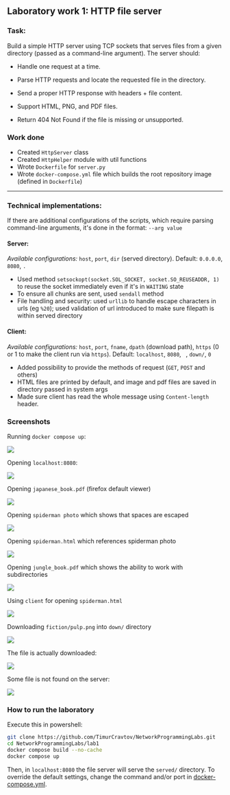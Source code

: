 ## Laboratory work 1: HTTP file server

### Task:

Build a simple HTTP server using TCP sockets that serves files from a given directory (passed as a command-line argument). The server should:

* Handle one request at a time.

* Parse HTTP requests and locate the requested file in the directory.

* Send a proper HTTP response with headers + file content.

* Support HTML, PNG, and PDF files.

* Return 404 Not Found if the file is missing or unsupported.

### Work done

- Created `HttpServer` class
- Created `HttpHelper` module with util functions
- Wrote `Dockerfile` for `server.py`
- Wrote `docker-compose.yml` file which builds the root repository image (defined in `Dockerfile`)

---

### Technical implementations:

If there are additional configurations of the scripts, which require parsing command-line arguments, it's done in the format: `--arg value` 

#### Server:

_Available configurations:_ `host`, `port`, `dir` (served directory). Default: `0.0.0.0`, `8080`, `.`

- Used method `setsockopt(socket.SOL_SOCKET, socket.SO_REUSEADDR, 1)` to reuse the socket immediately even if it's in `WAITING` state
- To ensure all chunks are sent, used `sendall` method
- File handling and security: used `urllib` to handle escape characters in urls (eg `%20`); used validation of url introduced to make sure filepath is within served directory

#### Client:

_Available configurations:_ `host`, `port`, `fname`, `dpath` (download path), `https` (0 or 1 to make the client run via `https`). Default: `localhost`, `8080`, ` `, `down/`, `0`

- Added possibility to provide the methods of request (`GET`, `POST` and others)
- HTML files are printed by default, and image and pdf files are saved in directory passed in system args
- Made sure client has read the whole message using `Content-length` header.

### Screenshots

Running `docker compose up`:

<img src="report_screenshots/docker_up.png">

Opening `localhost:8080`:

<img src="report_screenshots/index_root.png">

Opening `japanese_book.pdf` (firefox default viewer)

<img src="report_screenshots/japanese_book_pdf.png">

Opening `spiderman photo` which shows that spaces are escaped

<img src="report_screenshots/spiderman_photo.png">

Opening `spiderman.html` which references spiderman photo

<img src="report_screenshots/spiderman_html.png">

Opening `jungle_book.pdf` which shows the ability to work with subdirectories

<img src="report_screenshots/jungle_book.png">

Using `client` for opening `spiderman.html`

<img src="report_screenshots/client_spiderman_html.png">

Downloading `fiction/pulp.png` into `down/` directory

<img src="report_screenshots/client_down_pulp.png">

The file is actually downloaded:

<img src="report_screenshots/down_is_there.png">

Some file is not found on the server:

<img src="report_screenshots/not_found.png">

### How to run the laboratory

Execute this in powershell:

```bash
git clone https://github.com/TimurCravtov/NetworkProgrammingLabs.git
cd NetworkProgrammingLabs/lab1
docker compose build --no-cache
docker compose up
```

Then, in `localhost:8080` the file server will serve the `served/` directory. To override the default settings, change the command and/or port in [docker-compose.yml](docker-compose.yml).

